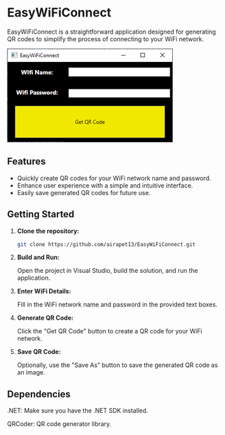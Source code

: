 # EasyWiFiConnect

EasyWiFiConnect is a straightforward application designed for generating QR codes to simplify the process of connecting to your WiFi network.

![MainWindow](https://github.com/airapet13/EasyWiFiConnect/blob/master/MainWindow.png)

## Features

- Quickly create QR codes for your WiFi network name and password.
- Enhance user experience with a simple and intuitive interface.
- Easily save generated QR codes for future use.

## Getting Started

1. **Clone the repository:**
   ```bash
   git clone https://github.com/airapet13/EasyWiFiConnect.git
2. **Build and Run:**

   Open the project in Visual Studio, build the solution, and run the application.
3. **Enter WiFi Details:**

   Fill in the WiFi network name and password in the provided text boxes.
4. **Generate QR Code:**

   Click the "Get QR Code" button to create a QR code for your WiFi network.

5. **Save QR Code:**

   Optionally, use the "Save As" button to save the generated QR code as an image.

## Dependencies
.NET: Make sure you have the .NET SDK installed.

QRCoder: QR code generator library.
